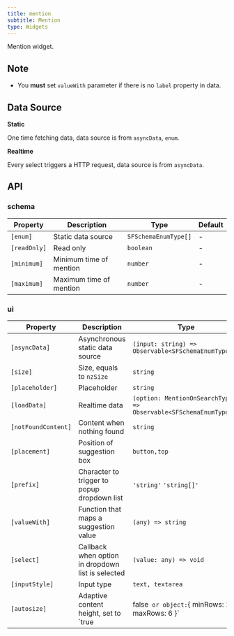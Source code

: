 ```yaml
---
title: mention
subtitle: Mention
type: Widgets
---
```


Mention widget.

## Note

- You **must** set `valueWith` parameter if there is no `label` property in data.

## Data Source

**Static**

One time fetching data, data source is from `asyncData`, `enum`.

**Realtime**

Every select triggers a HTTP request, data source is from `asyncData`.

## API

### schema

Property     | Description             | Type                 | Default
-------------|-------------------------|----------------------|--------
`[enum]`     | Static data source      | `SFSchemaEnumType[]` | -
`[readOnly]` | Read only               | `boolean`            | -
`[minimum]`  | Minimum time of mention | `number`             | -
`[maximum]`  | Maximum time of mention | `number`             | -

### ui

Property            | Description                                                                         | Type                                                               | Default
--------------------|-------------------------------------------------------------------------------------|--------------------------------------------------------------------|----------------------------
`[asyncData]`       | Asynchronous static data source                                                     | `(input: string) => Observable<SFSchemaEnumType[]>`                | -
`[size]`            | Size, equals to `nzSize`                                                            | `string`                                                           | -
`[placeholder]`     | Placeholder                                                                         | `string`                                                           | -
`[loadData]`        | Realtime data                                                                       | `(option: MentionOnSearchTypes) => Observable<SFSchemaEnumType[]>` | -
`[notFoundContent]` | Content when nothing found                                                          | `string`                                                           | `无匹配结果，轻敲空格完成输入`
`[placement]`       | Position of suggestion box                                                          | `button,top`                                                       | `button`
`[prefix]`          | Character to trigger to popup dropdown list                                         | `'string'` `'string[]'`                                            | `@`
`[valueWith]`       | Function that maps a suggestion value                                               | `(any) => string`                                                  | `(value: string) => string`
`[select]`          | Callback when option in dropdown list is selected                                   | `(value: any) => void`                                             | -
`[inputStyle]`      | Input type                                                                          | `text, textarea`                                                   | `text`
`[autosize]`        | Adaptive content height, set to `true|false` or object:`{ minRows: 2, maxRows: 6 }` | `boolean,AutoSizeType`                                             | `true`
